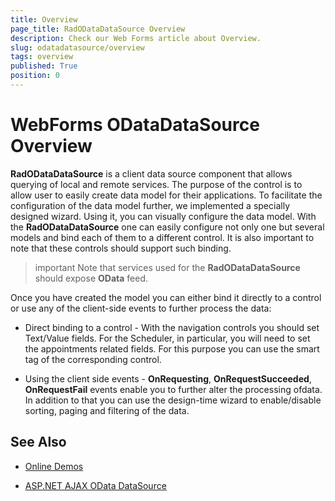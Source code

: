 ```yaml
---
title: Overview
page_title: RadODataDataSource Overview
description: Check our Web Forms article about Overview.
slug: odatadatasource/overview
tags: overview
published: True
position: 0
---
```


# WebForms ODataDataSource Overview

**RadODataDataSource** is a client data source component that allows querying of local and remote services. The purpose of the control is to allow user to easily create data model for their applications. To facilitate the configuration of the data model further, we implemented a specially designed wizard. Using it, you can visually configure the data model. With the **RadODataDataSource** one can easily configure not only one but several models and bind each of them to a different control. It is also important to note that these controls should support such binding.

>important Note that services used for the **RadODataDataSource** should expose **OData** feed.
>


Once you have created the model you can either bind it directly to a control or use any of the client-side events to further process the data:

* Direct binding to a control - With the navigation controls you should set Text/Value fields. For the Scheduler, in particular, you will need to set the appointments related fields. For this purpose you can use the smart tag of the corresponding control.

* Using the client side events - **OnRequesting**, **OnRequestSucceeded**, **OnRequestFail** events enable you to further alter the processing ofdata. In addition to that you can use the design-time wizard to enable/disable sorting, paging and filtering of the data.

## See Also

 * [Online Demos](https://demos.telerik.com/aspnet-ajax/odatadatasource/examples/firstlook/defaultcs.aspx)
 
 * [ASP.NET AJAX OData DataSource](https://www.telerik.com/products/aspnet-ajax/odatadatasource.aspx)
